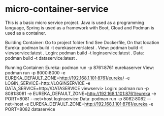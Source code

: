 # micro-container-service
This is a basic micro service project. Java is used as a programming language, Spring is used as a framework with Boot, Cloud and Podman is used as a container.  

Building Container: Go to project folder find See Dockerfile, On that location
Eureka: podman build -t eurekaserver:latest .
View: podman build -t viewservice:latest .
Login: podman build -t loginservice:latest .
Data: podman build -t dataservice:latest .

Running Container:
Eureka: podman run -p 8761:8761 eurekaserver
View: podman run -p 8000:8000 -e EUREKA_DEFAULT_ZONE=http://192.168.1.101:8761/eureka/ -e LOGIN_SERVICE=http://LOGINSERVICE -e DATA_SERVICE=http://DATASERVICE viewservi>
Login: podman run -p 8081:8081 -e EUREKA_DEFAULT_ZONE=http://192.168.1.101:8761/eureka -e PORT=8081 --net=host loginservice
Data: podman run -p 8082:8082 --net=host  -e EUREKA_DEFAULT_ZONE=http://192.168.1.101:8761/eureka -e PORT=8082 dataservice
